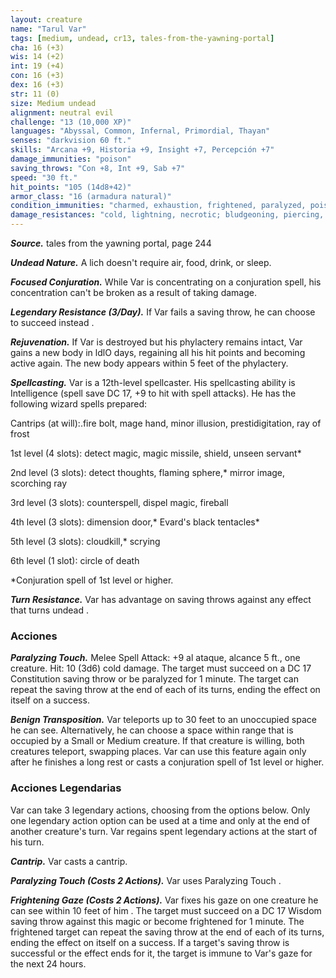 ```yaml
---
layout: creature
name: "Tarul Var"
tags: [medium, undead, cr13, tales-from-the-yawning-portal]
cha: 16 (+3)
wis: 14 (+2)
int: 19 (+4)
con: 16 (+3)
dex: 16 (+3)
str: 11 (0)
size: Medium undead
alignment: neutral evil
challenge: "13 (10,000 XP)"
languages: "Abyssal, Common, Infernal, Primordial, Thayan"
senses: "darkvision 60 ft."
skills: "Arcana +9, Historia +9, Insight +7, Percepción +7"
damage_immunities: "poison"
saving_throws: "Con +8, Int +9, Sab +7"
speed: "30 ft."
hit_points: "105 (14d8+42)"
armor_class: "16 (armadura natural)"
condition_immunities: "charmed, exhaustion, frightened, paralyzed, poisoned"
damage_resistances: "cold, lightning, necrotic; bludgeoning, piercing, and slashing from nonmagical attacks"
---
```


***Source.*** tales from the yawning portal,  page 244

***Undead Nature.*** A lich doesn't require air, food, drink, or sleep.

***Focused Conjuration.*** While Var is concentrating on a conjuration spell, his concentration can't be broken as a result of taking damage.

***Legendary Resistance (3/Day).*** If Var fails a saving throw, he can choose to succeed instead .

***Rejuvenation.*** If Var is destroyed but his phylactery remains intact, Var gains a new body in ldlO days, regaining all his hit points and becoming active again. The new body appears within 5 feet of the phylactery.

***Spellcasting.*** Var is a 12th-level spellcaster. His spellcasting ability is Intelligence (spell save DC 17, +9 to hit with spell attacks). He has the following wizard spells prepared:

Cantrips (at will):.fire bolt, mage hand, minor illusion, prestidigitation, ray of frost

1st level (4 slots): detect magic, magic missile, shield, unseen servant*

2nd level (3 slots): detect thoughts, flaming sphere,* mirror image, scorching ray

3rd level (3 slots): counterspell, dispel magic, fireball

4th level (3 slots): dimension door,* Evard's black tentacles*

5th level (3 slots): cloudkill,* scrying

6th level (1 slot): circle of death

*Conjuration spell of 1st level or higher.

***Turn Resistance.*** Var has advantage on saving throws against any effect that turns undead .

### Acciones

***Paralyzing Touch.*** Melee Spell Attack: +9 al ataque, alcance 5 ft., one creature. Hit: 10 (3d6) cold damage. The target must succeed on a DC 17 Constitution saving throw or be paralyzed for 1 minute. The target can repeat the saving throw at the end of each of its turns, ending the effect on itself on a success.

***Benign Transposition.*** Var teleports up to 30 feet to an unoccupied space he can see. Alternatively, he can choose a space within range that is occupied by a Small or Medium creature. If that creature is willing, both creatures teleport, swapping places. Var can use this feature again only after he finishes a long rest or casts a conjuration spell of 1st level or higher.

### Acciones Legendarias

Var can take 3 legendary actions, choosing from the options below. Only one legendary action option can be used at a time and only at the end of another creature's turn. Var regains spent legendary actions at the start of his turn.

***Cantrip.*** Var casts a cantrip.

***Paralyzing Touch (Costs 2 Actions).*** Var uses Paralyzing Touch .

***Frightening Gaze (Costs 2 Actions).*** Var fixes his gaze on one creature he can see within 10 feet of him . The target must succeed on a DC 17 Wisdom saving throw against this magic or become frightened for 1 minute. The frightened target can repeat the saving throw at the end of each of its turns, ending the effect on itself on a success. If a target's saving throw is successful or the effect ends for it, the target is immune to Var's gaze for the next 24 hours.